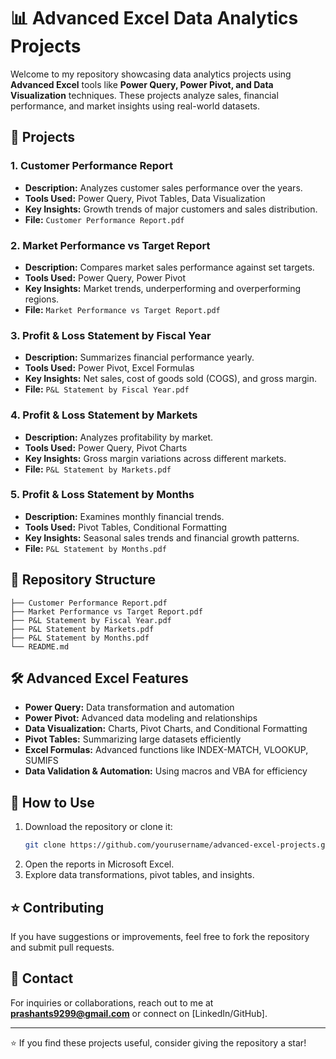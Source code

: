 # 📊 Advanced Excel Data Analytics Projects

Welcome to my repository showcasing data analytics projects using **Advanced Excel** tools like **Power Query, Power Pivot, and Data Visualization** techniques. These projects analyze sales, financial performance, and market insights using real-world datasets.

## 🚀 Projects

### 1. Customer Performance Report
- **Description:** Analyzes customer sales performance over the years.
- **Tools Used:** Power Query, Pivot Tables, Data Visualization
- **Key Insights:** Growth trends of major customers and sales distribution.
- **File:** `Customer Performance Report.pdf`

### 2. Market Performance vs Target Report
- **Description:** Compares market sales performance against set targets.
- **Tools Used:** Power Query, Power Pivot
- **Key Insights:** Market trends, underperforming and overperforming regions.
- **File:** `Market Performance vs Target Report.pdf`

### 3. Profit & Loss Statement by Fiscal Year
- **Description:** Summarizes financial performance yearly.
- **Tools Used:** Power Pivot, Excel Formulas
- **Key Insights:** Net sales, cost of goods sold (COGS), and gross margin.
- **File:** `P&L Statement by Fiscal Year.pdf`

### 4. Profit & Loss Statement by Markets
- **Description:** Analyzes profitability by market.
- **Tools Used:** Power Query, Pivot Charts
- **Key Insights:** Gross margin variations across different markets.
- **File:** `P&L Statement by Markets.pdf`

### 5. Profit & Loss Statement by Months
- **Description:** Examines monthly financial trends.
- **Tools Used:** Pivot Tables, Conditional Formatting
- **Key Insights:** Seasonal sales trends and financial growth patterns.
- **File:** `P&L Statement by Months.pdf`

## 📂 Repository Structure
```
├── Customer Performance Report.pdf
├── Market Performance vs Target Report.pdf
├── P&L Statement by Fiscal Year.pdf
├── P&L Statement by Markets.pdf
├── P&L Statement by Months.pdf
└── README.md
```

## 🛠 Advanced Excel Features
- **Power Query:** Data transformation and automation
- **Power Pivot:** Advanced data modeling and relationships
- **Data Visualization:** Charts, Pivot Charts, and Conditional Formatting
- **Pivot Tables:** Summarizing large datasets efficiently
- **Excel Formulas:** Advanced functions like INDEX-MATCH, VLOOKUP, SUMIFS
- **Data Validation & Automation:** Using macros and VBA for efficiency

## 📌 How to Use
1. Download the repository or clone it:
   ```bash
   git clone https://github.com/yourusername/advanced-excel-projects.git
   ```
2. Open the reports in Microsoft Excel.
3. Explore data transformations, pivot tables, and insights.

## ⭐ Contributing
If you have suggestions or improvements, feel free to fork the repository and submit pull requests.

## 📧 Contact
For inquiries or collaborations, reach out to me at **prashants9299@gmail.com** or connect on [LinkedIn/GitHub].

---
⭐ If you find these projects useful, consider giving the repository a star!

